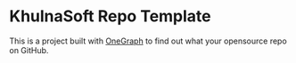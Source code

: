 # KhulnaSoft Repo Template

This is a project built with [OneGraph](https://www.onegraph.com/) to find out what your opensource repo on GitHub. 
